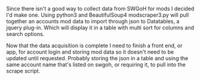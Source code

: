 Since there isn't a good way to collect data from SWGoH for mods I decided I'd make one. Using python3 and BeautifulSoup4 modscraper3.py will pull together an accounts mod data to import through json to Datatables, a jquery plug-in. Which will display it in a table with multi sort for columns and search options.

Now that the data acquisition is complete I need to finish a front end, or app, for account login and storing mod data so it doesn't need to be updated until requested. Probably storing the json in a table and using the same account name that's listed on swgoh, or requiring it, to pull into the scrape script.
